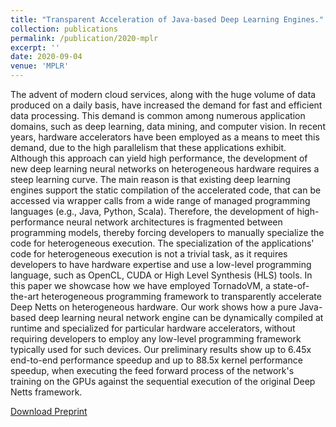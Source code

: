 ```yaml
---
title: "Transparent Acceleration of Java-based Deep Learning Engines."
collection: publications
permalink: /publication/2020-mplr
excerpt: ''
date: 2020-09-04
venue: 'MPLR'
---
```


The advent of modern cloud services, along with the huge volume of data produced on a daily basis, have increased the demand for fast and efficient data processing. This demand is common among numerous application domains, such as deep learning, data mining, and computer vision. In recent years, hardware accelerators have been employed as a means to meet this demand, due to the high parallelism that these applications exhibit. Although this approach can yield high performance, the development of new deep learning neural networks on heterogeneous hardware requires a steep learning curve. The main reason is that existing deep learning engines support the static compilation of the accelerated code, that can be accessed via wrapper calls from a wide range of managed programming languages (e.g., Java, Python, Scala). Therefore, the development of high-performance neural network architectures is fragmented between programming models, thereby forcing developers to manually specialize the code for heterogeneous execution. The specialization of the applications' code for heterogeneous execution is not a trivial task, as it requires developers to have hardware expertise and use a low-level programming language, such as OpenCL, CUDA or High Level Synthesis (HLS) tools. In this paper we showcase how we have employed TornadoVM, a state-of-the-art heterogeneous programming framework to transparently accelerate Deep Netts on heterogeneous hardware. Our work shows how a pure Java-based deep learning neural network engine can be dynamically compiled at runtime and specialized for particular hardware accelerators, without requiring developers to employ any low-level programming framework typically used for such devices. Our preliminary results show up to 6.45x end-to-end performance speedup and up to 88.5x kernel performance speedup, when executing the feed forward process of the network's training on the GPUs against the sequential execution of the original Deep Netts framework.

[Download Preprint](https://www.researchgate.net/profile/Athanasios-Stratikopoulos/publication/344401294_Transparent_Acceleration_of_Java-based_Deep_Learning_Engines/links/5f718ea1299bf1b53efa414c/Transparent-Acceleration-of-Java-based-Deep-Learning-Engines.pdf)
